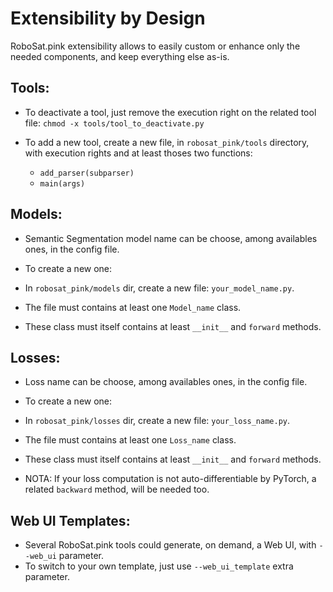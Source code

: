 # Extensibility by Design

RoboSat.pink extensibility allows to easily custom or enhance only the needed components, and keep everything else as-is.
 

Tools:
------

- To deactivate a tool, just remove the execution right on the related tool file: `chmod -x tools/tool_to_deactivate.py`

- To add a new tool, create a new file, in `robosat_pink/tools` directory, with execution rights and at least thoses two functions:
  - `add_parser(subparser)`
  - `main(args)`

 

Models:
------
- Semantic Segmentation model name can be choose, among availables ones, in the config file.

- To create a new one:
 - In `robosat_pink/models` dir, create a new file: `your_model_name.py`.
 - The file must contains at least one `Model_name` class.
 - These class must itself contains at least `__init__` and `forward` methods.


Losses:
-------

- Loss name can be choose, among availables ones, in the config file.

- To create a new one:
 - In `robosat_pink/losses` dir, create a new file: `your_loss_name.py`.
 - The file must contains at least one `Loss_name` class.
 - These class must itself contains at least `__init__` and `forward` methods.
 - NOTA: If your loss computation is not auto-differentiable by PyTorch, a related `backward` method, will be needed too.


Web UI Templates:
-----------------

- Several RoboSat.pink tools could generate, on demand, a Web UI, with `--web_ui` parameter.
- To switch to your own template, just use `--web_ui_template` extra parameter.

